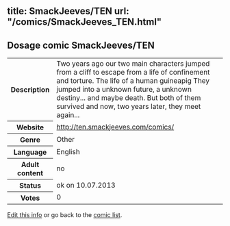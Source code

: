 title: SmackJeeves/TEN
url: "/comics/SmackJeeves_TEN.html"
---
Dosage comic SmackJeeves/TEN
-----------------------------------------

<p id="msg"></p>
<script type="text/javascript">
if (window.location.search === '?edit_info_mail=sent_ok') {
  var elem = document.getElementById("msg");
  elem.innerHTML = 'Edited information sucessfully sent for review, which is usually done daily. Thanks!';
  elem.className = 'ok';
}
</script>
<table class="comicinfo">
<tr>
<th>Description</th><td>Two years ago our two main characters jumped from a cliff to escape from a life of confinement and torture. The life of a human guineapig They jumped into a unknown future, a unknown destiny... and maybe death. But both of them survived and now, two years later, they meet again...</td>
</tr>
<tr>
<th>Website</th><td><a href="http://ten.smackjeeves.com/comics/">http://ten.smackjeeves.com/comics/</a></td>
</tr>
<tr>
<th>Genre</th><td>Other</td>
</tr>
<tr>
<th>Language</th><td>English</td>
</tr>
<tr>
<th>Adult content</th><td>no</td>
</tr>
<tr>
<th>Status</th><td>ok on 10.07.2013</td>
</tr>
<tr>
<th>Votes</th><td>0</td>
</tr>
</table>

[Edit this info](SmackJeeves_TEN_edit.html) or go back to the [comic list](../comic-index.html).
